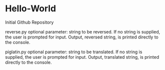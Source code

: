 # Hello-World
Initial Github Repository

reverse.py
optional parameter: string to be reversed.
If no string is supplied, the user is prompted for input.
Output, reversed string, is printed directly to the console.

piglatin.py
optional parameter: string to be translated.
If no string is supplied, the user is prompted for input.
Output, translated string, is printed directly to the console.
